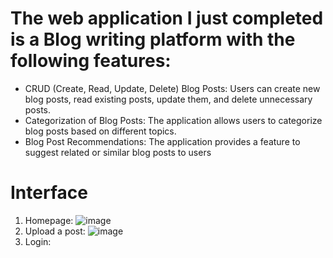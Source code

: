 # The web application I just completed is a Blog writing platform with the following features:
- CRUD (Create, Read, Update, Delete) Blog Posts: Users can create new blog posts, read existing posts, update them, and delete unnecessary posts. 
- Categorization of Blog Posts: The application allows users to categorize blog posts based on different topics. 
- Blog Post Recommendations: The application provides a feature to suggest related or similar blog posts to users
# Interface
1. Homepage: ![image](https://github.com/thanhhuu09/blog-web/assets/58838162/17bcb8f5-3e05-4910-8308-bd22ef9ddcb3)
2. Upload a post: ![image](https://github.com/thanhhuu09/blog-web/assets/58838162/b02e91af-ea81-4019-a08e-95a9751747a5)
3. Login: 
